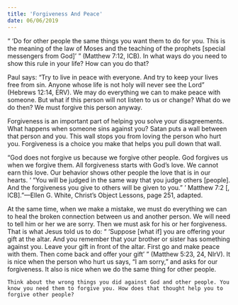 ```yaml
---
title: 'Forgiveness And Peace'
date: 06/06/2019
---
```


“ ‘Do for other people the same things you want them to do for you. This is the meaning of the law of Moses and the teaching of the prophets [special messengers from God]’ ” (Matthew 7:12, ICB). In what ways do you need to show this rule in your life? How can you do that? 

Paul says: “Try to live in peace with everyone. And try to keep your lives free from sin. Anyone whose life is not holy will never see the Lord” (Hebrews 12:14, ERV). We may do everything we can to make peace with someone. But what if this person will not listen to us or change? What do we do then? We must forgive this person anyway. 

Forgiveness is an important part of helping you solve your disagreements. What happens when someone sins against you? Satan puts a wall between that person and you. This wall stops you from loving the person who hurt you. Forgiveness is a choice you make that helps you pull down that wall.

“God does not forgive us because we forgive other people. God forgives us when we forgive them. All forgiveness starts with God’s love. We cannot earn this love. Our behavior shows other people the love that is in our hearts. ‘ “You will be judged in the same way that you judge others [people]. And the forgiveness you give to others will be given to you.” ’ Matthew 7:2 [, ICB].”—Ellen G. White, Christ’s Object Lessons, page 251, adapted. 

At the same time, when we make a mistake, we must do everything we can to heal the broken connection between us and another person. We will need to tell him or her we are sorry. Then we must ask for his or her forgiveness. That is what Jesus told us to do: “ ‘Suppose [what if] you are offering your gift at the altar. And you remember that your brother or sister has something against you. Leave your gift in front of the altar. First go and make peace with them. Then come back and offer your gift’ ” (Matthew 5:23, 24, NIrV). It is nice when the person who hurt us says, “I am sorry,” and asks for our forgiveness. It also is nice when we do the same thing for other people.

`Think about the wrong things you did against God and other people. You know you need them to forgive you. How does that thought help you to forgive other people?`